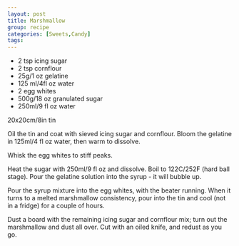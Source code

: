 ```yaml
---
layout: post
title: Marshmallow
group: recipe
categories: [Sweets,Candy]
tags: 
---
```



- 2 tsp icing sugar
- 2 tsp cornflour
- 25g/1 oz gelatine
- 125 ml/4fl oz water
- 2 egg whites
- 500g/18 oz granulated sugar
- 250ml/9 fl oz water

20x20cm/8in tin

Oil the tin and coat with sieved icing sugar and cornflour.  Bloom the gelatine in 125ml/4 fl oz water, then warm to dissolve.  

Whisk the egg whites to stiff peaks.  

Heat the sugar with 250ml/9 fl oz and dissolve.  Boil to 122C/252F (hard ball stage).  Pour the gelatine solution into the syrup - it will bubble up.  

Pour the syrup mixture into the egg whites, with the beater running.  When it turns to a melted marshmallow consistency, pour into the tin and cool (not in a fridge) for a couple of hours.  

Dust a board with the remaining icing sugar and cornflour mix; turn out the marshmallow and dust all over.  Cut with an oiled knife, and redust as you go.